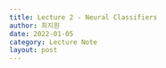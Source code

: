 ```yaml
---
title: Lecture 2 - Neural Classifiers
author: 최지원
date: 2022-01-05
category: Lecture Note
layout: post
---
```


